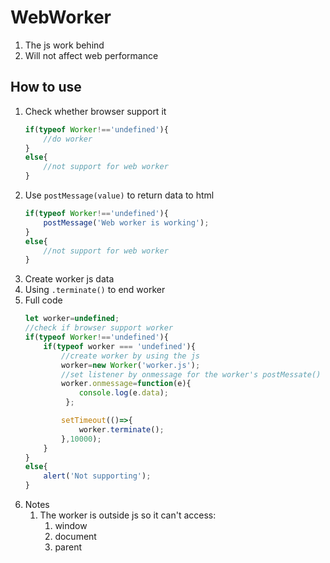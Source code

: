 # WebWorker
1. The js work behind
2. Will not affect web performance

## How to use
1. Check whether browser support it
   ```js
   if(typeof Worker!=='undefined'){
       //do worker
   }
   else{
       //not support for web worker
   }
   ```
2. Use `postMessage(value)` to return data to html
   ```js
   if(typeof Worker!=='undefined'){
       postMessage('Web worker is working');
   }
   else{
       //not support for web worker
   }
   ```
3. Create worker js data
4. Using `.terminate()` to end worker
5. Full code
   ```js
   let worker=undefined;
   //check if browser support worker
   if(typeof Worker!=='undefined'){
       if(typeof worker === 'undefined'){
           //create worker by using the js
           worker=new Worker('worker.js');
           //set listener by onmessage for the worker's postMessate()
           worker.onmessage=function(e){
               console.log(e.data);
            };

           setTimeout(()=>{
               worker.terminate();
           },10000);
       }
   }
   else{
       alert('Not supporting');
   }
   ```
1. Notes
   1. The worker is outside js so it can't access:
      1. window
      2. document
      3. parent